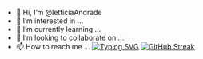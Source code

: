 - 👋 Hi, I’m @letticiaAndrade
- 👀 I’m interested in ...
- 🌱 I’m currently learning ...
- 💞️ I’m looking to collaborate on ...
- 📫 How to reach me ...
[![Typing SVG](https://readme-typing-svg.herokuapp.com/?lines=WELCOME+TO+MY+PROFILE!;STUDYING)](https://git.io/typing-svg)
[![GitHub Streak](https://github-readme-streak-stats.herokuapp.com/?user=letticiaAndrade)](https://git.io/streak-stats)
<!---
letticiaAndrade/letticiaAndrade is a ✨ special ✨ repository because its `README.md` (this file) appears on your GitHub profile.
You can click the Preview link to take a look at your changes.
--->

